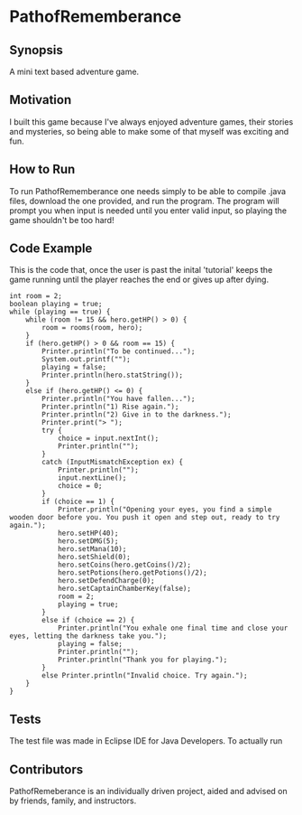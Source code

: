 # PathofRememberance

## Synopsis
A mini text based adventure game.

## Motivation
I built this game because I've always enjoyed adventure games, their stories and mysteries, so being able to make some of that myself was exciting and fun.

## How to Run
To run PathofRememberance one needs simply to be able to compile .java files, download the one provided, and run the program. The program will prompt you when input is needed until you enter valid input, so playing the game shouldn't be too hard!

## Code Example
This is the code that, once the user is past the inital 'tutorial' keeps the game running until the player reaches the end or gives up after dying.
```
int room = 2;
boolean playing = true;
while (playing == true) {
	while (room != 15 && hero.getHP() > 0) {
		room = rooms(room, hero);		
	}
	if (hero.getHP() > 0 && room == 15) {
		Printer.println("To be continued...");
		System.out.printf("");
		playing = false;
		Printer.println(hero.statString());
	}
	else if (hero.getHP() <= 0) {
		Printer.println("You have fallen...");
		Printer.println("1) Rise again.");
		Printer.println("2) Give in to the darkness.");
		Printer.print("> ");
		try {
			choice = input.nextInt();
			Printer.println("");
		}
		catch (InputMismatchException ex) {
			Printer.println("");
			input.nextLine();
			choice = 0;
		} 
		if (choice == 1) {
			Printer.println("Opening your eyes, you find a simple wooden door before you. You push it open and step out, ready to try again.");
			hero.setHP(40);
			hero.setDMG(5);
			hero.setMana(10);
			hero.setShield(0);
			hero.setCoins(hero.getCoins()/2);
			hero.setPotions(hero.getPotions()/2);
			hero.setDefendCharge(0);
			hero.setCaptainChamberKey(false);
			room = 2;
			playing = true;
		}
		else if (choice == 2) {
			Printer.println("You exhale one final time and close your eyes, letting the darkness take you.");
			playing = false;
			Printer.println("");
			Printer.println("Thank you for playing.");
		}
		else Printer.println("Invalid choice. Try again.");
	}
}
```

## Tests
The test file was made in Eclipse IDE for Java Developers. To actually run 

## Contributors
PathofRemeberance is an individually driven project, aided and advised on by friends, family, and instructors.
